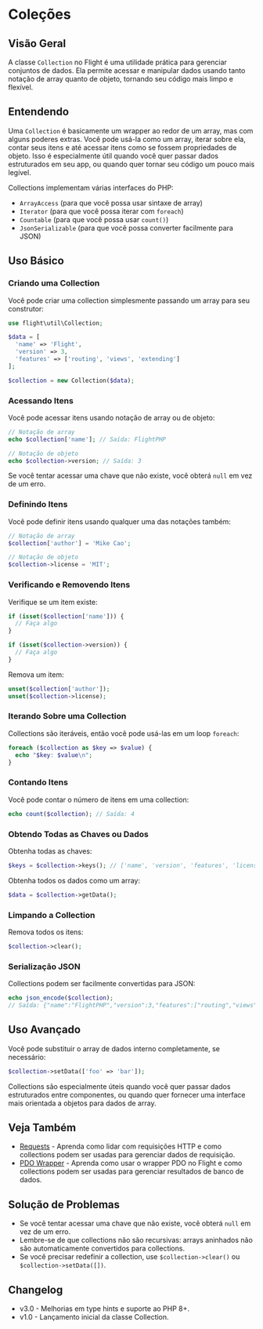 # Coleções

## Visão Geral

A classe `Collection` no Flight é uma utilidade prática para gerenciar conjuntos de dados. Ela permite acessar e manipular dados usando tanto notação de array quanto de objeto, tornando seu código mais limpo e flexível.

## Entendendo

Uma `Collection` é basicamente um wrapper ao redor de um array, mas com alguns poderes extras. Você pode usá-la como um array, iterar sobre ela, contar seus itens e até acessar itens como se fossem propriedades de objeto. Isso é especialmente útil quando você quer passar dados estruturados em seu app, ou quando quer tornar seu código um pouco mais legível.

Collections implementam várias interfaces do PHP:
- `ArrayAccess` (para que você possa usar sintaxe de array)
- `Iterator` (para que você possa iterar com `foreach`)
- `Countable` (para que você possa usar `count()`)
- `JsonSerializable` (para que você possa converter facilmente para JSON)

## Uso Básico

### Criando uma Collection

Você pode criar uma collection simplesmente passando um array para seu construtor:

```php
use flight\util\Collection;

$data = [
  'name' => 'Flight',
  'version' => 3,
  'features' => ['routing', 'views', 'extending']
];

$collection = new Collection($data);
```

### Acessando Itens

Você pode acessar itens usando notação de array ou de objeto:

```php
// Notação de array
echo $collection['name']; // Saída: FlightPHP

// Notação de objeto
echo $collection->version; // Saída: 3
```

Se você tentar acessar uma chave que não existe, você obterá `null` em vez de um erro.

### Definindo Itens

Você pode definir itens usando qualquer uma das notações também:

```php
// Notação de array
$collection['author'] = 'Mike Cao';

// Notação de objeto
$collection->license = 'MIT';
```

### Verificando e Removendo Itens

Verifique se um item existe:

```php
if (isset($collection['name'])) {
  // Faça algo
}

if (isset($collection->version)) {
  // Faça algo
}
```

Remova um item:

```php
unset($collection['author']);
unset($collection->license);
```

### Iterando Sobre uma Collection

Collections são iteráveis, então você pode usá-las em um loop `foreach`:

```php
foreach ($collection as $key => $value) {
  echo "$key: $value\n";
}
```

### Contando Itens

Você pode contar o número de itens em uma collection:

```php
echo count($collection); // Saída: 4
```

### Obtendo Todas as Chaves ou Dados

Obtenha todas as chaves:

```php
$keys = $collection->keys(); // ['name', 'version', 'features', 'license']
```

Obtenha todos os dados como um array:

```php
$data = $collection->getData();
```

### Limpando a Collection

Remova todos os itens:

```php
$collection->clear();
```

### Serialização JSON

Collections podem ser facilmente convertidas para JSON:

```php
echo json_encode($collection);
// Saída: {"name":"FlightPHP","version":3,"features":["routing","views","extending"],"license":"MIT"}
```

## Uso Avançado

Você pode substituir o array de dados interno completamente, se necessário:

```php
$collection->setData(['foo' => 'bar']);
```

Collections são especialmente úteis quando você quer passar dados estruturados entre componentes, ou quando quer fornecer uma interface mais orientada a objetos para dados de array.

## Veja Também

- [Requests](/learn/requests) - Aprenda como lidar com requisições HTTP e como collections podem ser usadas para gerenciar dados de requisição.
- [PDO Wrapper](/learn/pdo-wrapper) - Aprenda como usar o wrapper PDO no Flight e como collections podem ser usadas para gerenciar resultados de banco de dados.

## Solução de Problemas

- Se você tentar acessar uma chave que não existe, você obterá `null` em vez de um erro.
- Lembre-se de que collections não são recursivas: arrays aninhados não são automaticamente convertidos para collections.
- Se você precisar redefinir a collection, use `$collection->clear()` ou `$collection->setData([])`.

## Changelog

- v3.0 - Melhorias em type hints e suporte ao PHP 8+.
- v1.0 - Lançamento inicial da classe Collection.
